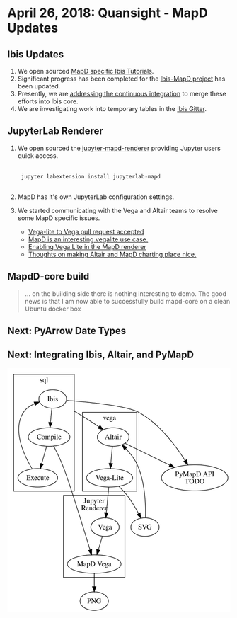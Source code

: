 

# April 26, 2018: Quansight - MapD Updates



## Ibis Updates

1. We open sourced [MapD specific Ibis Tutorials](https://github.com/Quansight/ibis-mapd-tutorials).
2. Significant progress has been completed for the [Ibis-MapD project](https://github.com/Quansight/ibis/projects/1) has been updated.
3. Presently, we are [addressing the continuous integration](https://github.com/ibis-project/ibis/pull/1419) to merge these efforts into Ibis core.
3. We are investigating work into temporary tables in the [Ibis Gitter](https://gitter.im/ibis-dev/Lobby).



## JupyterLab Renderer

1. We open sourced the [jupyter-mapd-renderer](https://github.com/Quansight/jupyter-mapd-renderer) providing Jupyter users quick access.
    
    <pre><code>
    jupyter labextension install jupyterlab-mapd
    </code></pre>
    
2. MapD has it's own JupyterLab configuration settings.
        
2. We started communicating with the Vega and Altair teams to resolve some MapD specific issues.

    * [Vega-lite to Vega pull request accepted](https://github.com/altair-viz/altair/pull/770)
    * [MapD is an interesting vegalite use case.](https://github.com/vega/vega-lite/issues/3665 )
    * [Enabling Vega Lite in the MapD renderer](https://github.com/Quansight/jupyter-mapd-renderer/pull/7) 
    * [Thoughts on making Altair and MapD charting place nice.](https://github.com/Quansight/jupyter-mapd-renderer/issues/4 )
    
    



## MapdD-core build

> ... on the building side there is nothing interesting to demo. The good news is that I am now able to successfully build mapd-core on a clean Ubuntu docker box



## Next: PyArrow Date Types



## Next: Integrating Ibis, Altair, and PyMapD



![svg](Mapd%20progress%20report%20April%2026_files/Mapd%20progress%20report%20April%2026_7_0.svg)

